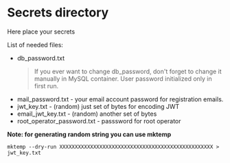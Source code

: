 # Secrets directory

Here place your secrets

List of needed files:
- db\_password.txt
  > If you ever want to change db\_password, don't forget to change it manually in MySQL container.
  > User password initialized only in first run.
- mail\_password.txt - your email account password for registration emails.
- jwt\_key.txt - (random) just set of bytes for encoding JWT
- email\_jwt\_key.txt - (random) another set of bytes
- root\_operator\_password.txt - passsword for root operator

**Note: for generating random string you can use mktemp**
```
mktemp --dry-run XXXXXXXXXXXXXXXXXXXXXXXXXXXXXXXXXXXXXXXXXXXXXXXXXX > jwt_key.txt
```

